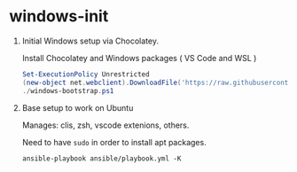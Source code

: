 # windows-init

1. Initial Windows setup via Chocolatey. 
   
    Install Chocolatey and Windows packages ( VS Code and WSL )
    ``` powershell
    Set-ExecutionPolicy Unrestricted
    (new-object net.webclient).DownloadFile('https://raw.githubusercontent.com/AlexandreODelisle/windows-bootstrap-wsl/main/chocolatey/windows-bootstrap.ps1','windows-bootstrap.ps1')
    ./windows-bootstrap.ps1
    ```

1. Base setup to work on Ubuntu 

    Manages: clis, zsh, vscode extenions, others.

    Need to have `sudo` in order to install apt packages.

    ```shell 
    ansible-playbook ansible/playbook.yml -K 
    ```